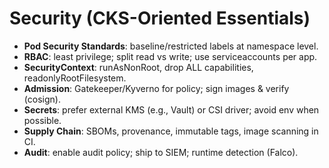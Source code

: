 # Security (CKS-Oriented Essentials)

- **Pod Security Standards**: baseline/restricted labels at namespace level.
- **RBAC**: least privilege; split read vs write; use serviceaccounts per app.
- **SecurityContext**: runAsNonRoot, drop ALL capabilities, readonlyRootFilesystem.
- **Admission**: Gatekeeper/Kyverno for policy; sign images & verify (cosign).
- **Secrets**: prefer external KMS (e.g., Vault) or CSI driver; avoid env when possible.
- **Supply Chain**: SBOMs, provenance, immutable tags, image scanning in CI.
- **Audit**: enable audit policy; ship to SIEM; runtime detection (Falco).
